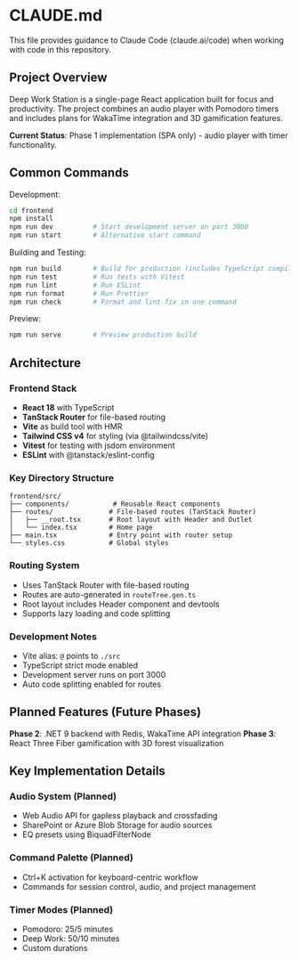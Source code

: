 # CLAUDE.md

This file provides guidance to Claude Code (claude.ai/code) when working with code in this repository.

## Project Overview

Deep Work Station is a single-page React application built for focus and productivity. The project combines an audio player with Pomodoro timers and includes plans for WakaTime integration and 3D gamification features.

**Current Status**: Phase 1 implementation (SPA only) - audio player with timer functionality.

## Common Commands

Development:
```bash
cd frontend
npm install
npm run dev          # Start development server on port 3000
npm run start        # Alternative start command
```

Building and Testing:
```bash
npm run build        # Build for production (includes TypeScript compilation)
npm run test         # Run tests with Vitest
npm run lint         # Run ESLint
npm run format       # Run Prettier
npm run check        # Format and lint fix in one command
```

Preview:
```bash
npm run serve        # Preview production build
```

## Architecture

### Frontend Stack
- **React 18** with TypeScript
- **TanStack Router** for file-based routing
- **Vite** as build tool with HMR
- **Tailwind CSS v4** for styling (via @tailwindcss/vite)
- **Vitest** for testing with jsdom environment
- **ESLint** with @tanstack/eslint-config

### Key Directory Structure
```
frontend/src/
├── components/           # Reusable React components
├── routes/              # File-based routes (TanStack Router)
│   ├── __root.tsx       # Root layout with Header and Outlet
│   └── index.tsx        # Home page
├── main.tsx             # Entry point with router setup
└── styles.css           # Global styles
```

### Routing System
- Uses TanStack Router with file-based routing
- Routes are auto-generated in `routeTree.gen.ts`
- Root layout includes Header component and devtools
- Supports lazy loading and code splitting

### Development Notes
- Vite alias: `@` points to `./src`
- TypeScript strict mode enabled
- Development server runs on port 3000
- Auto code splitting enabled for routes

## Planned Features (Future Phases)

**Phase 2**: .NET 9 backend with Redis, WakaTime API integration
**Phase 3**: React Three Fiber gamification with 3D forest visualization

## Key Implementation Details

### Audio System (Planned)
- Web Audio API for gapless playback and crossfading
- SharePoint or Azure Blob Storage for audio sources
- EQ presets using BiquadFilterNode

### Command Palette (Planned)
- Ctrl+K activation for keyboard-centric workflow
- Commands for session control, audio, and project management

### Timer Modes (Planned)
- Pomodoro: 25/5 minutes
- Deep Work: 50/10 minutes  
- Custom durations